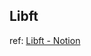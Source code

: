 ## Libft

ref:
[Libft - Notion](https://www.notion.so/42-cursus/Libft-3d8c19e472544799abf12bb235797e0e)
